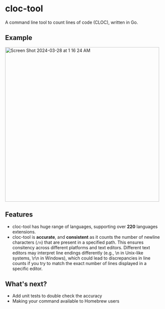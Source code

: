 # cloc-tool

A command line tool to count lines of code (CLOC), written in Go.

## Example
<img width="500" alt="Screen Shot 2024-03-28 at 1 16 24 AM" src="https://github.com/ramirezfernando/cloc-tool/assets/91701930/fce391c5-c470-4d4b-8d61-4a484d24f8dc">

## Features
- cloc-tool has huge range of languages, supporting over **220** languages extensions.
- cloc-tool is **accurate**, and **consistent** as it counts the number of newline characters (`/n`) that are present in a specified path. This ensures consitency across different platforms and text editors. Different text editors may interpret line endings differently (e.g., \n in Unix-like systems, \r\n in Windows), which could lead to discrepancies in line counts if you try to match the exact number of lines displayed in a specific editor.

## What's next?
- Add unit tests to double check the accuracy
- Making your command available to Homebrew users
